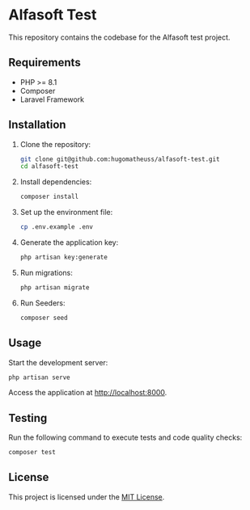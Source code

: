# Alfasoft Test

This repository contains the codebase for the Alfasoft test project.

## Requirements

- PHP >= 8.1
- Composer
- Laravel Framework

## Installation

1. Clone the repository:
   ```bash
   git clone git@github.com:hugomatheuss/alfasoft-test.git
   cd alfasoft-test
   ```

2. Install dependencies:
   ```bash
   composer install
   ```

3. Set up the environment file:
   ```bash
   cp .env.example .env
   ```

4. Generate the application key:
   ```bash
   php artisan key:generate
   ```

5. Run migrations:
   ```bash
   php artisan migrate
   ```
6. Run Seeders:
   ```bash
   composer seed
   ```

## Usage

Start the development server:
```bash
php artisan serve
```

Access the application at [http://localhost:8000](http://localhost:8000).

## Testing

Run the following command to execute tests and code quality checks:
```bash
composer test
```

## License

This project is licensed under the [MIT License](https://opensource.org/licenses/MIT).
